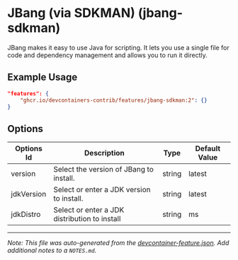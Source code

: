 
# JBang (via SDKMAN) (jbang-sdkman)

JBang makes it easy to use Java for scripting. It lets you use a single file for
code and dependency management and allows you to run it directly.

## Example Usage

```json
"features": {
    "ghcr.io/devcontainers-contrib/features/jbang-sdkman:2": {}
}
```

## Options

| Options Id | Description | Type | Default Value |
|-----|-----|-----|-----|
| version | Select the version of JBang to install. | string | latest |
| jdkVersion | Select or enter a JDK version to install. | string | latest |
| jdkDistro | Select or enter a JDK distribution to install | string | ms |



---

_Note: This file was auto-generated from the [devcontainer-feature.json](https://github.com/devcontainers-contrib/features/blob/main/src/jbang-sdkman/devcontainer-feature.json).  Add additional notes to a `NOTES.md`._
